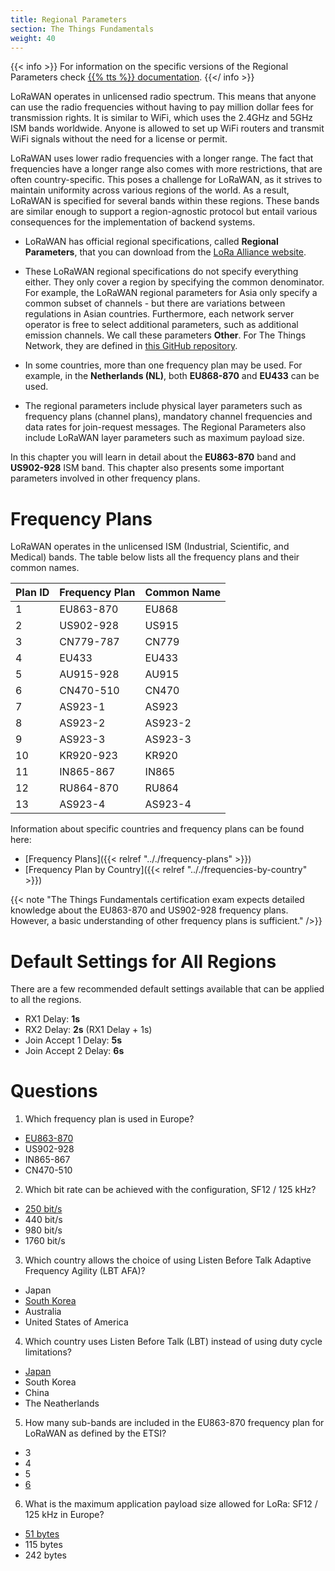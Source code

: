 ```yaml
---
title: Regional Parameters
section: The Things Fundamentals
weight: 40
---
```


{{< info >}}
For information on the specific versions of the Regional Parameters check [{{% tts %}} documentation](https://www.thethingsindustries.com/docs/the-things-stack/concepts/spec-regional-parameters/).
{{</ info >}}

LoRaWAN operates in unlicensed radio spectrum. This means that anyone can use the radio frequencies without having to pay million dollar fees for transmission rights. It is similar to WiFi, which uses the 2.4GHz and 5GHz ISM bands worldwide. Anyone is allowed to set up WiFi routers and transmit WiFi signals without the need for a license or permit.

LoRaWAN uses lower radio frequencies with a longer range. The fact that frequencies have a longer range also comes with more restrictions, that are often country-specific. This poses a challenge for LoRaWAN, as it strives to maintain uniformity across various regions of the world. As a result, LoRaWAN is specified for several bands within these regions. These bands are similar enough to support a region-agnostic protocol but entail various consequences for the implementation of backend systems.

+ LoRaWAN has official regional specifications, called **Regional Parameters**, that you can download from the [LoRa Alliance website](https://resources.lora-alliance.org/technical-specifications/rp002-1-0-4-regional-parameters).

+ These LoRaWAN regional specifications do not specify everything either. They only cover a region by specifying the common denominator. For example, the LoRaWAN regional parameters for Asia only specify a common subset of channels - but there are variations between regulations in Asian countries. Furthermore, each network server operator is free to select additional parameters, such as additional emission channels. We call these parameters **Other**. For The Things Network, they are defined in [this GitHub repository](https://github.com/TheThingsNetwork/gateway-conf).

+ In some countries, more than one frequency plan may be used. For example, in the **Netherlands (NL)**, both **EU868-870** and **EU433** can be used.

+ The regional parameters include physical layer parameters such as frequency plans (channel plans), mandatory channel frequencies and data rates for join-request messages. The Regional Parameters also include LoRaWAN layer parameters such as maximum payload size.

In this chapter you will learn in detail about the **EU863-870** band and **US902-928** ISM band. This chapter also presents some important parameters involved in other frequency plans.

# Frequency Plans

LoRaWAN operates in the unlicensed ISM (Industrial, Scientific, and Medical) bands. The table below lists all the frequency plans and their common names.

|   Plan ID  |   Frequency Plan |  Common Name   |
| ---------- | ---------------- | -------------- |
| 1  | EU863-870 | EU868   |
| 2  | US902-928 | US915   |
| 3  | CN779-787 | CN779   |
| 4  | EU433     | EU433   |
| 5  | AU915-928 | AU915   |
| 6  | CN470-510 | CN470   |
| 7  | AS923-1   | AS923   |
| 8  | AS923-2   | AS923-2 |
| 9  | AS923-3   | AS923-3 |
| 10 | KR920-923 | KR920   |
| 11 | IN865-867 | IN865   |
| 12 | RU864-870 | RU864   |
| 13 | AS923-4	 | AS923-4 |

Information about specific countries and frequency plans can be found here:

* [Frequency Plans]({{< relref ".././frequency-plans" >}})
* [Frequency Plan by Country]({{< relref ".././frequencies-by-country" >}})

{{< note "The Things Fundamentals certification exam expects detailed knowledge about the EU863-870 and US902-928 frequency plans. However, a basic understanding of other frequency plans is sufficient." />}}

# Default Settings for All Regions

There are a few recommended default settings available that can be applied to all the regions.

* RX1 Delay: **1s**
* RX2 Delay: **2s**   (RX1 Delay + 1s)
* Join Accept 1 Delay: **5s**
* Join Accept 2 Delay: **6s**

# Questions

1. Which frequency plan is used in Europe?
- <span style="text-decoration:underline;">EU863-870</span>
- US902-928
- IN865-867
- CN470-510

2. Which bit rate can be achieved with the configuration, SF12 / 125 kHz?
- <span style="text-decoration:underline;">250 bit/s</span>
- 440 bit/s
- 980 bit/s
- 1760 bit/s

3. Which country allows the choice of using Listen Before Talk Adaptive Frequency Agility (LBT AFA)?
- Japan
- <span style="text-decoration:underline;">South Korea</span>
- Australia
- United States of America

4. Which country uses Listen Before Talk (LBT) instead of using duty cycle limitations?
- <span style="text-decoration:underline;">Japan</span>
- South Korea
- China
- The Neatherlands

5. How many sub-bands are included in the EU863-870 frequency plan for LoRaWAN as defined by the ETSI?
- 3
- 4
- 5
- <span style="text-decoration:underline;">6</span>

6. What is the maximum application payload size allowed for LoRa: SF12 / 125 kHz in Europe?
- <span style="text-decoration:underline;">51 bytes</span>
- 115 bytes
- 242 bytes
